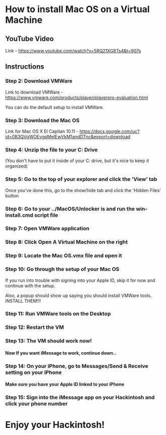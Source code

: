 # How to install Mac OS on a Virtual Machine

## YouTube Video
Link - https://www.youtube.com/watch?v=5RQ21XG8Ts4&t=907s

## Instructions

### Step 2: Download VMWare
Link to download VMWare - https://www.vmware.com/products/player/playerpro-evaluation.html

You can do the default setup to install VMWare.

### Step 3: Download the Mac OS
Link for Mac OS X El Capitan 10.11 - https://docs.google.com/uc?id=0B3QVgWOEvgpMelEwVkM1andDTnc&export=download

### Step 4: Unzip the file to your C: Drive
(You don't have to put it inside of your C: drive, but it's nice to keep it organized)

### Step 5: Go to the top of your explorer and click the 'View' tab
Once you've done this, go to the show/hide tab and click the 'Hidden Files' button

### Step 6: Go to your ../MacOS/Unlocker is and run the win-install.cmd script file

### Step 7: Open VMWare application

### Step 8: Click Open A Virtual Machine on the right

### Step 9: Locate the Mac OS.vmx file and open it

### Step 10: Go through the setup of your Mac OS
If you run into trouble with signing into your Apple ID, skip it for now and continue with the setup.

Also, a popup should show up saying you should install VMWare tools. INSTALL THEM!!!

### Step 11: Run VMWare tools on the Desktop

### Step 12: Restart the VM

### Step 13: The VM should work now!

#### Now If you want iMessage to work, continue down..

### Step 14: On your iPhone, go to Messages/Send & Receive setting on your iPhone
#### Make sure you have your Apple ID linked to your iPhone

### Step 15: Sign into the iMessage app on your Hackintosh and click your phone number

# Enjoy your Hackintosh!
